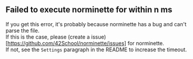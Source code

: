 ## Failed to execute norminette for within n ms
If you get this error, it's probably because norminette has a bug and can't parse the file.\
If this is the case, please (create a issue)[https://github.com/42School/norminette/issues] for norminette.\
If not, see the `Settings` paragraph in the README to increase the timeout.
